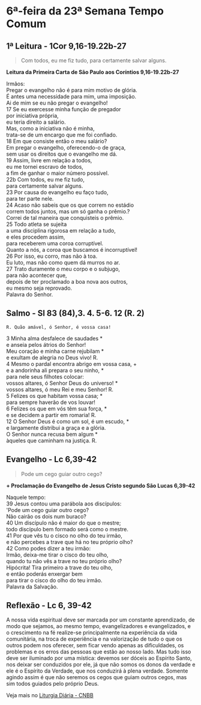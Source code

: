 # 6ª-feira da 23ª Semana Tempo Comum

## 1ª Leitura - 1Cor 9,16-19.22b-27

> Com todos, eu me fiz tudo, para certamente salvar alguns.

**Leitura da Primeira Carta de São Paulo aos Coríntios 9,16-19.22b-27**

Irmãos:   
 Pregar o evangelho não é para mim motivo de glória.   
 É antes uma necessidade para mim, uma imposição.   
 Ai de mim se eu não pregar o evangelho!   
17 Se eu exercesse minha função de pregador   
 por iniciativa própria,   
 eu teria direito a salário.   
 Mas, como a iniciativa não é minha,   
 trata-se de um encargo que me foi confiado.   
18 Em que consiste então o meu salário?   
 Em pregar o evangelho, oferecendo-o de graça,   
 sem usar os direitos que o evangelho me dá.   
19 Assim, livre em relação a todos,   
 eu me tornei escravo de todos,   
 a fim de ganhar o maior número possível.   
22b Com todos, eu me fiz tudo,   
 para certamente salvar alguns.   
23 Por causa do evangelho eu faço tudo,   
 para ter parte nele.   
24 Acaso não sabeis que os que correm no estádio   
 correm todos juntos, mas um só ganha o prêmio.?   
 Correi de tal maneira que conquisteis o prêmio.   
25 Todo atleta se sujeita   
 a uma disciplina rigorosa em relação a tudo,   
 e eles procedem assim,   
 para receberem uma coroa corruptível.   
 Quanto a nós, a coroa que buscamos é incorruptível!   
26 Por isso, eu corro, mas não à toa.   
 Eu luto, mas não como quem dá murros no ar.   
27 Trato duramente o meu corpo e o subjugo,   
 para não acontecer que,   
 depois de ter proclamado a boa nova aos outros,   
 eu mesmo seja reprovado.   
 Palavra do Senhor.

## Salmo - Sl 83 (84),3. 4. 5-6. 12 (R. 2)

`R. Quão amável, ó Senhor, é vossa casa!`

3 Minha alma desfalece de saudades *   
 e anseia pelos átrios do Senhor!   
 Meu coração e minha carne rejubilam *   
 e exultam de alegria no Deus vivo! R.       
4 Mesmo o pardal encontra abrigo em vossa casa, +   
 e a andorinha ali prepara o seu ninho, *   
 para nele seus filhotes colocar:   
 vossos altares, ó Senhor Deus do universo! *   
 vossos altares, ó meu Rei e meu Senhor! R.       
5 Felizes os que habitam vossa casa; *   
 para sempre haverão de vos louvar!   
6 Felizes os que em vós têm sua força, *   
 e se decidem a partir em romaria! R.       
12 O Senhor Deus é como um sol, é um escudo, *   
 e largamente distribui a graça e a glória.   
 O Senhor nunca recusa bem algum *   
 àqueles que caminham na justiça. R.

## Evangelho - Lc 6,39-42

> Pode um cego guiar outro cego?

**+ Proclamação do Evangelho de Jesus Cristo segundo São Lucas   6,39-42**

Naquele tempo:   
39 Jesus contou uma parábola aos discípulos:   
 'Pode um cego guiar outro cego?   
 Não cairão os dois num buraco?   
40 Um discípulo não é maior do que o mestre;   
 todo discípulo bem formado será como o mestre.   
41 Por que vês tu o cisco no olho do teu irmão,   
 e não percebes a trave que há no teu próprio olho?   
42 Como podes dizer a teu irmão:   
 Irmão, deixa-me tirar o cisco do teu olho,   
 quando tu não vês a trave no teu próprio olho?   
 Hipócrita! Tira primeiro a trave do teu olho,   
 e então poderás enxergar bem   
 para tirar o cisco do olho do teu irmão.   
 Palavra da Salvação.

## Reflexão - Lc 6, 39-42

A nossa vida espiritual deve ser marcada por um constante aprendizado, de modo que sejamos, ao mesmo tempo, evangelizadores e evangelizados, e o crescimento na fé realize-se principalmente na experiência da vida comunitária, na troca de experiência e na valorização de tudo o que os outros podem nos oferecer, sem ficar vendo apenas as dificuldades, os problemas e os erros das pessoas que estão ao nosso lado. Mas tudo isso deve ser iluminado por uma mística: devemos ser dóceis ao Espírito Santo, nos deixar ser conduzidos por ele, já que não somos os donos da verdade e ele é o Espírito da Verdade, que nos conduzirá à plena verdade. Somente agindo assim é que não seremos os cegos que guiam outros cegos, mas sim todos guiados pelo próprio Deus.

Veja mais no [Liturgia Diária - CNBB](http://liturgiadiaria.cnbb.org.br/app/user/user/UserView.php?ano=2016&mes=9&dia=9)